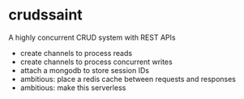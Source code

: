 # crudssaint
A highly concurrent CRUD system with REST APIs
 - create channels to process reads
 - create channels to process concurrent writes
 - attach a mongodb to store session IDs
 - ambitious: place a redis cache between requests and responses
 - ambitious: make this serverless
